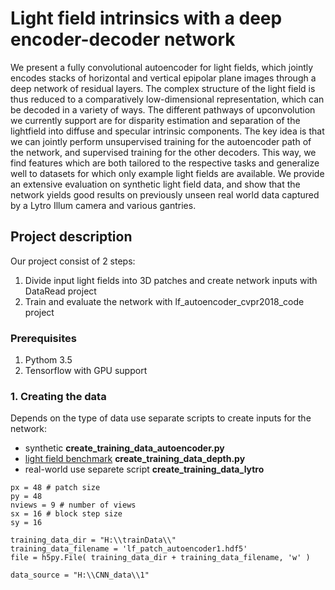 # Light field intrinsics with a deep encoder-decoder network

We present a fully convolutional autoencoder for light fields,
which jointly encodes stacks of horizontal and vertical
epipolar plane images through a deep network of residual layers.
The complex structure of the light field is thus reduced to
a comparatively low-dimensional representation, which can be decoded
in a variety of ways.
The different pathways of upconvolution we currently support
are for disparity estimation and separation of the lightfield
into diffuse and specular intrinsic components.
The key idea is that we can jointly perform unsupervised training
for the autoencoder path of the network, and supervised training
for the other decoders. This way, we find features which are
both tailored to the respective tasks and generalize
well to datasets for which only example light fields
are available.
We provide an extensive evaluation on synthetic light field
data, and show that the network yields good results
on previously unseen real world data captured by a Lytro Illum camera
and various gantries.

## Project description
Our project consist of 2 steps:

1. Divide input light fields into 3D patches and create network inputs with DataRead project
2. Train and evaluate the network with lf_autoencoder_cvpr2018_code project

### Prerequisites
1. Pythom 3.5
2. Tensorflow with GPU support

### 1. Creating the data
Depends on the type of data use separate scripts to create inputs for the network: 
* synthetic **create_training_data_autoencoder.py**
* [light field benchmark](http://hci-lightfield.iwr.uni-heidelberg.de/) **create_training_data_depth.py**
* real-world use separete script **create_training_data_lytro**
```
px = 48 # patch size
py = 48 
nviews = 9 # number of views
sx = 16 # block step size
sy = 16

training_data_dir = "H:\\trainData\\"
training_data_filename = 'lf_patch_autoencoder1.hdf5'
file = h5py.File( training_data_dir + training_data_filename, 'w' )

data_source = "H:\\CNN_data\\1"
```
